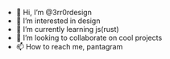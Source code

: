 - 👋 Hi, I’m @3rr0rdesign
- 👀 I’m interested in design
- 🌱 I’m currently learning js(rust)
- 💞️ I’m looking to collaborate on cool projects
- 📫 How to reach me, pantagram

<!---
3rr0rdesign/3rr0rdesign is a ✨ special ✨ repository because its `README.md` (this file) appears on your GitHub profile.
You can click the Preview link to take a look at your changes.
--->
